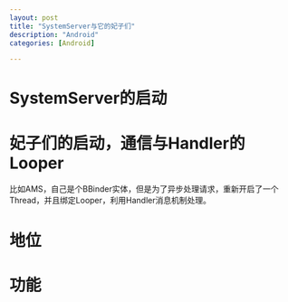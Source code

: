 ```yaml
---
layout: post
title: "SystemServer与它的妃子们"
description: "Android"
categories: [Android]

---
```


# SystemServer的启动

# 妃子们的启动，通信与Handler的Looper

比如AMS，自己是个BBinder实体，但是为了异步处理请求，重新开启了一个Thread，并且绑定Looper，利用Handler消息机制处理。

# 地位

# 功能